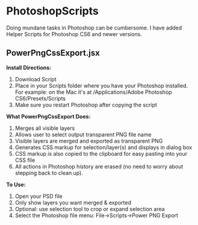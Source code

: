 # PhotoshopScripts

Doing mundane tasks in Photoshop can be cumbersome. I have added Helper Scripts for Photoshop CS6 and newer versions.

## PowerPngCssExport.jsx

**Install Directions:**<br>
1. Download Script<br>
2. Place in your Scripts folder where you have your Photoshop installed. For example: on the Mac it's at /Applications/Adobe Photoshop CS6/Presets/Scripts<br>
3. Make sure you restart Photoshop after copying the script<br>

**What PowerPngCssExport Does:**
1. Merges all visible layers
2. Allows user to select output transparent PNG file name
3. Visible layers are merged and exported as transparent PNG
4. Generates CSS markup for selection/layer(s) and displays in dialog box
5. CSS markup is also copied to the clipboard for easy pasting into your CSS file
6. All actions in Photoshop history are erased (no need to worry about stepping back to clean up).

**To Use:**
1. Open your PSD file
2. Only show layers you want merged & exported
3. Optional: use selection tool to crop or expand selection area
4. Select the Photoshop file menu: File->Scripts->Power PNG Export